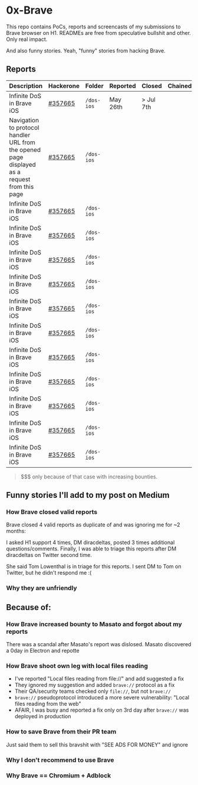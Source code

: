 # 0x-Brave

This repo contains PoCs, reports and screencasts of my submissions to Brave browser on H1.
READMEs are free from speculative bullshit and other. Only real impact.

And also funny stories. Yeah, "funny" stories from hacking Brave.

## Reports

<!-- https://hackerone.com/reports/ -->

| Description                                                                                   | Hackerone         | Folder     | Reported | Closed    | Chained |
| --------------------------------------------------------------------------------------------- | ----------------- | ---------- | -------- | --------- | ------- |
| Infinite DoS in Brave iOS                                                                     | [#357665](357665) | `/dos-ios` | May 26th | > Jul 7th |         |
| Navigation to protocol handler URL from the opened page displayed as a request from this page | [#357665](357665) | `/dos-ios` |          |           |
| Infinite DoS in Brave iOS                                                                     | [#357665](357665) | `/dos-ios` |          |           |
| Infinite DoS in Brave iOS                                                                     | [#357665](357665) | `/dos-ios` |          |           |
| Infinite DoS in Brave iOS                                                                     | [#357665](357665) | `/dos-ios` |          |           |
| Infinite DoS in Brave iOS                                                                     | [#357665](357665) | `/dos-ios` |          |           |
| Infinite DoS in Brave iOS                                                                     | [#357665](357665) | `/dos-ios` |          |           |
| Infinite DoS in Brave iOS                                                                     | [#357665](357665) | `/dos-ios` |          |           |
| Infinite DoS in Brave iOS                                                                     | [#357665](357665) | `/dos-ios` |          |           |
| Infinite DoS in Brave iOS                                                                     | [#357665](357665) | `/dos-ios` |          |           |
| Infinite DoS in Brave iOS                                                                     | [#357665](357665) | `/dos-ios` |          |           |
| Infinite DoS in Brave iOS                                                                     | [#357665](357665) | `/dos-ios` |          |           |
| Infinite DoS in Brave iOS                                                                     | [#357665](357665) | `/dos-ios` |          |           |


> $$$ only because of that case with increasing bounties.

## Funny stories I'll add to my post on Medium

### How Brave closed valid reports

Brave closed 4 valid reports as duplicate of and was ignoring me for ~2 months:

I asked H1 support 4 times, DM diracdeltas, posted 3 times additional questions/comments.
Finally, I was able to triage this reports after DM diracdeltas on Twitter second time.

She said Tom Lowenthal is in triage for this reports. I sent DM to Tom on Twitter, but he didn't respond me :(

### Why they are unfriendly

Because of:
- 

### How Brave increased bounty to Masato and forgot about my reports

There was a scandal after Masato's report was dislosed. Masato discovered a 0day in Electron and repotte


### How Brave shoot own leg with local files reading

- I've reported "Local files reading from file://" and add suggested a fix
- They ignored my suggestion and added `brave://` protocol as a fix
- Their QA/security teams checked only `file://`, but not `brave://`
- `brave://` pseudoprotocol introduced a more severe vulnerability: "Local files reading from the web"
- AFAIR, I was busy and reported a fix only on 3rd day after `brave://` was deployed in production

### How to save Brave from their PR team

Just said them to sell this bravshit with "SEE ADS FOR MONEY" and ignore

### Why I don't recommend to use Brave

### Why Brave == Chromium + Adblock

###

